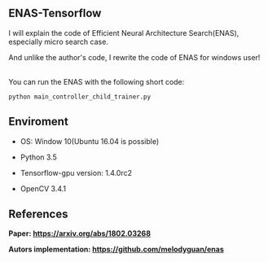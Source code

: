 ## ENAS-Tensorflow

I will explain the code of Efficient Neural Architecture Search(ENAS), especially micro search case.

And unlike the author's code, I rewrite the code of ENAS  for windows user!

<br/>You can run the ENAS with the following short code:
```
python main_controller_child_trainer.py
```

## Enviroment
- OS: Window 10(Ubuntu 16.04 is possible)

- Python 3.5

- Tensorflow-gpu version:  1.4.0rc2 

- OpenCV 3.4.1


## References
**Paper: https://arxiv.org/abs/1802.03268**

**Autors implementation: https://github.com/melodyguan/enas**
